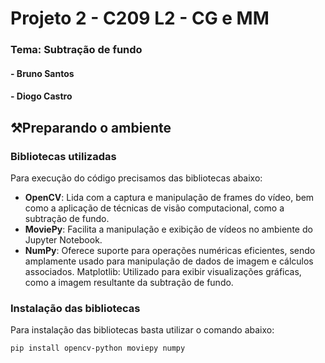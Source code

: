 # Projeto 2 - C209 L2 - CG e MM

### Tema: Subtração de fundo

#### - Bruno Santos
#### - Diogo Castro

## ⚒️Preparando o ambiente

### Bibliotecas utilizadas
Para execução do código precisamos das bibliotecas abaixo:
- **OpenCV**: Lida com a captura e manipulação de frames do vídeo, bem como a aplicação de técnicas de visão computacional, como a subtração de fundo.
- **MoviePy**: Facilita a manipulação e exibição de vídeos no ambiente do Jupyter Notebook.
- **NumPy**: Oferece suporte para operações numéricas eficientes, sendo amplamente usado para manipulação de dados de imagem e cálculos associados.
Matplotlib: Utilizado para exibir visualizações gráficas, como a imagem resultante da subtração de fundo.

### Instalação das bibliotecas
Para instalação das bibliotecas basta utilizar o comando abaixo:
~~~
pip install opencv-python moviepy numpy
~~~